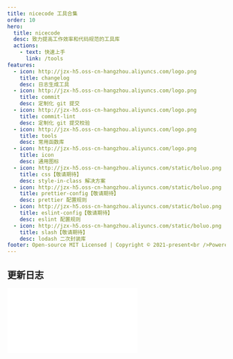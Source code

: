 ```yaml
---
title: nicecode 工具合集
order: 10
hero:
  title: nicecode
  desc: 致力提高工作效率和代码规范的工具库
  actions:
    - text: 快速上手
      link: /tools
features:
  - icon: http://jzx-h5.oss-cn-hangzhou.aliyuncs.com/logo.png
    title: changelog
    desc: 日志生成工具
  - icon: http://jzx-h5.oss-cn-hangzhou.aliyuncs.com/logo.png
    title: commit
    desc: 定制化 git 提交
  - icon: http://jzx-h5.oss-cn-hangzhou.aliyuncs.com/logo.png
    title: commit-lint
    desc: 定制化 git 提交校验
  - icon: http://jzx-h5.oss-cn-hangzhou.aliyuncs.com/logo.png
    title: tools
    desc: 常用函数库
  - icon: http://jzx-h5.oss-cn-hangzhou.aliyuncs.com/logo.png
    title: icon
    desc: 通用图标
  - icon: http://jzx-h5.oss-cn-hangzhou.aliyuncs.com/static/boluo.png
    title: css【敬请期待】
    desc: style-in-class 解决方案
  - icon: http://jzx-h5.oss-cn-hangzhou.aliyuncs.com/static/boluo.png
    title: prettier-config【敬请期待】
    desc: prettier 配置规则
  - icon: http://jzx-h5.oss-cn-hangzhou.aliyuncs.com/static/boluo.png
    title: eslint-config【敬请期待】
    desc: eslint 配置规则
  - icon: http://jzx-h5.oss-cn-hangzhou.aliyuncs.com/static/boluo.png
    title: slash【敬请期待】
    desc: lodash 二次封装库
footer: Open-source MIT Licensed | Copyright © 2021-present<br />Powered by nicecoders
---
```


## 更新日志

<embed src="../changelog.md"></embed>
